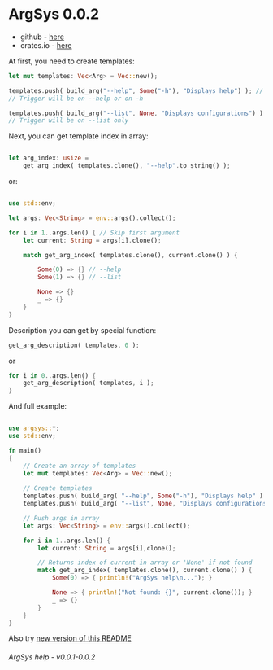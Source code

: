 # ArgSys 0.0.2

- github - [here](https://github.com/egevtech/argsys)
- crates.io - [here](https://crates.io/crates/argsys)

At first, you need to create templates:
``` rust
let mut templates: Vec<Arg> = Vec::new();

templates.push( build_arg("--help", Some("-h"), "Displays help") ); // example
// Trigger will be on --help or on -h

templates.push( build_arg("--list", None, "Displays configurations") ); // example
// Trigger will be on --list only
```
Next, you can get template index in array:
``` rust

let arg_index: usize = 
    get_arg_index( templates.clone(), "--help".to_string() );

```

or:

``` rust

use std::env;

let args: Vec<String> = env::args().collect();

for i in 1..args.len() { // Skip first argument
    let current: String = args[i].clone();

    match get_arg_index( templates.clone(), current.clone() ) {

        Some(0) => {} // --help
        Some(1) => {} // --list

        None => {}
        _ => {}
    }
}

```
Description you can get by special function:

```rust
get_arg_description( templates, 0 );
```
or
```rust
for i in 0..args.len() {
    get_arg_description( templates, i );
}
```

And full example:
``` rust

use argsys::*;
use std::env;

fn main() 
{
    // Create an array of templates
    let mut templates: Vec<Arg> = Vec::new();
    
    // Create templates
    templates.push( build_arg( "--help", Some("-h"), "Displays help" ) );
    templates.push( build_arg( "--list", None, "Displays configurations") );

    // Push args in array
    let args: Vec<String> = env::args().collect();

    for i in 1..args.len() {
        let current: String = args[i],clone();

        // Returns index of current in array or 'None' if not found
        match get_arg_index( templates.clone(), current.clone() ) {
            Some(0) => { println!("ArgSys help\n..."); }

            None => { println!("Not found: {}", current.clone()); }
            _ => {} 
        }
    }
}

```
Also try [new version of this README](funcs.md)

###### ArgSys help - v0.0.1-0.0.2